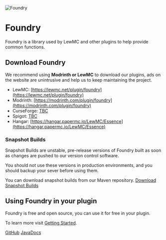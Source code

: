<img src="FR-Banner.png" alt="Foundry" />

# Foundry
Foundry is a library used by LewMC and other plugins to help provide common functions.

## Download Foundry
We recommend using **Modrinth or LewMC** to download our plugins, ads on the website are unintrusive and help us to keep maintaining the project.

* LewMC: [https://lewmc.net/plugin/foundry](https://lewmc.net/plugin/foundry)
* Modrinth: [https://modrinth.com/plugin/foundry](https://modrinth.com/plugin/foundry)
* CurseForge: [TBC]()
* Spigot: [TBC]()
* Hangar: [https://hangar.papermc.io/LewMC/Essence](https://hangar.papermc.io/LewMC/Essence)

### Snapshot Builds
Snapshot Builds are unstable, pre-release versions of Foundry built as soon as changes are pushed to our version control software.

You should not use these versions in production environments, and you should backup your sever before using them.

You can download snapshot builds from our Maven repository. [Download Snapshot Builds](https://repo.lewmc.net/#/snapshots/net/lewmc/foundry)

## Using Foundry in your plugin
Foundry is free and open source, you can use it for free in your plugin.

To learn more visit [Getting Started](FR-Getting-Started.md).

<seealso>
    <category ref="opensource">
        <a href="https://github.com/lewmc/foundry">GitHub</a>
        <a href="https://lewmc.github.io/Foundry">JavaDocs</a>
    </category>
</seealso>

